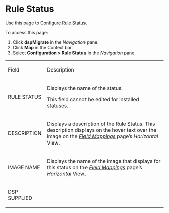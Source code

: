 # Rule Status

<div class="use">

Use this page to [Configure Rule
Status](../Use_Cases/Mapping_Status_and_Rule_Status.htm#Configure_Mapping_Status_and_Rule_Status).

</div>

To access this page:

1.  Click <span style="font-weight: bold;">dspMigrate</span> in the
    <span style="font-style: italic;">Navigation</span> pane.
2.  Click <span style="font-weight: bold;">Map </span>in the Context
    bar.
3.  Select <span style="font-weight: bold;">Configuration \> Rule
    Status</span> in the
    <span style="font-style: italic;">Navigation</span> pane.

<table>
<tbody>
<tr class="odd">
<td><p>Field</p></td>
<td><p>Description</p></td>
</tr>
<tr class="even">
<td><p><span id="Rule Status" class="popUpLink">RULE STATUS</span></p></td>
<td><p>Displays the name of the status.</p>
<p>This field cannot be edited for installed statuses.</p></td>
</tr>
<tr class="odd">
<td><p>DESCRIPTION</p></td>
<td><p>Displays a description of the Rule Status. This description displays on the hover text over the image on the <span style="font-style: italic;"><a href="Field_Mappings_H.htm">Field Mappings</a></span> page’s <span style="font-style: italic;">Horizontal</span> View.</p></td>
</tr>
<tr class="even">
<td><p>IMAGE NAME</p></td>
<td><p>Displays the name of the image that displays for this status on the <span style="font-style: italic;"><a href="Field_Mappings_H.htm">Field Mappings</a></span> page’s <span style="font-style: italic;">Horizontal</span> View.</p></td>
</tr>
<tr class="odd">
<td><p>DSP SUPPLIED</p></td>
<td></td>
</tr>
</tbody>
</table>

